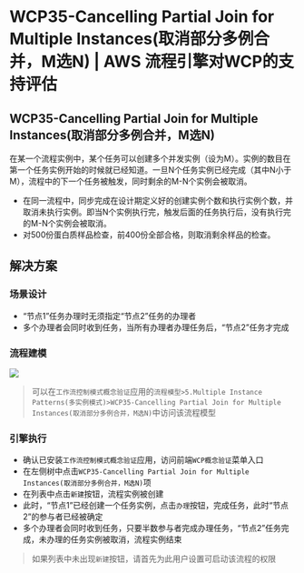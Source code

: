# WCP35-Cancelling Partial Join for Multiple Instances(取消部分多例合并，M选N) | AWS 流程引擎对WCP的支持评估

## WCP35-Cancelling Partial Join for Multiple Instances(取消部分多例合并，M选N)

在某一个流程实例中，某个任务可以创建多个并发实例（设为M）。实例的数目在第一个任务实例开始的时候就已经知道。一旦N个任务实例已经完成（其中N小于M），流程中的下一个任务被触发，同时剩余的M-N个实例会被取消。

  * 在同一流程中，同步完成在设计期定义好的创建实例个数和执行实例个数，并取消未执行实例。即当N个实例执行完，触发后面的任务执行后，没有执行完的M-N个实例会被取消。
  * 对500份蛋白质样品检查，前400份全部合格，则取消剩余样品的检查。

## 解决方案

### 场景设计

  * “节点1”任务办理时无须指定“节点2”任务的办理者
  * 多个办理者会同时收到任务，当所有办理者办理任务后，“节点2”任务才完成

### 流程建模

![](https://docs.awspaas.com/reference-guide/aws-paas-wcp-reference-guide/part5/wcp35-process-model.png)

> 可以在`工作流控制模式概念验证`应用的`流程模型>5.Multiple Instance Patterns(多实例模式)>WCP35-Cancelling Partial Join for Multiple Instances(取消部分多例合并，M选N)`中访问该流程模型

### 引擎执行

  * 确认已安装`工作流控制模式概念验证`应用，访问前端`WCP概念验证`菜单入口
  * 在左侧树中点击`WCP35-Cancelling Partial Join for Multiple Instances(取消部分多例合并，M选N)`项
  * 在列表中点击`新建`按钮，流程实例被创建
  * 此时，“节点1”已经创建一个任务实例，点击`办理`按钮，完成任务，此时“节点2”的参与者已经被确定
  * 多个办理者会同时收到任务，只要半数参与者完成办理任务，“节点2”任务完成，未办理的任务实例被取消，流程实例结束

> 如果列表中未出现`新建`按钮，请首先为此用户设置可启动该流程的权限
